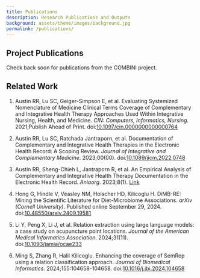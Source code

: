 ```yaml
---
title: Publications
description: Research Publications and Outputs
background: assets/theme/images/background.jpg
permalink: /publications/
---
```


## Project Publications

Check back soon for publications from the COMBINI project.

## Related Work

1. Austin RR, Lu SC, Geiger-Simpson E, et al. Evaluating Systemized Nomenclature of Medicine Clinical Terms Coverage of Complementary and Integrative Health Therapy Approaches Used Within Integrative Nursing, Health, and Medicine. *CIN: Computers, Informatics, Nursing*. 2021;Publish Ahead of Print. doi:[10.1097/cin.0000000000000764](https://doi.org/10.1097/cin.0000000000000764)

2. Austin RR, Lu SC, Ratchada Jantraporn, et al. Documentation of Complementary and Integrative Health Therapies in the Electronic Health Record: A Scoping Review. *Journal of Integrative and Complementary Medicine*. 2023;00(00). doi:[10.1089/jicm.2022.0748](https://doi.org/10.1089/jicm.2022.0748)

3. Austin RR, Sheng-Chieh L, Jantraporn R, et al. An Empirical Analysis of Complementary and Integrative Health Therapy Documentation in the Electronic Health Record. *Aniaorg*. 2023;8(1). [Link](https://library.ania.org/p/a/an-empirical-analysis-of-complementary-and-integrative-health-therapy-documentation-in-the-electronic-health-record-107414)

4. Hong G, Hindle V, Veasley NM, Holscher HD, Kilicoglu H. DiMB-RE: Mining the Scientific Literature for Diet-Microbiome Associations. *arXiv (Cornell University)*. Published online September 29, 2024. doi:[10.48550/arxiv.2409.19581](https://doi.org/10.48550/arxiv.2409.19581)

5. Li Y, Peng X, Li J, et al. Relation extraction using large language models: a case study on acupuncture point locations. *Journal of the American Medical Informatics Association*. 2024;31(11). doi:[10.1093/jamia/ocae233](https://doi.org/10.1093/jamia/ocae233)

6. Ming S, Zhang R, Halil Kilicoglu. Enhancing the coverage of SemRep using a relation classification approach. *Journal of Biomedical Informatics*. 2024;155:104658-104658. doi:[10.1016/j.jbi.2024.104658](https://doi.org/10.1016/j.jbi.2024.104658)

